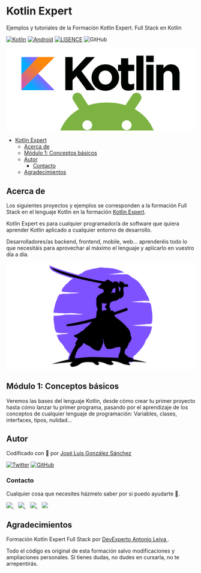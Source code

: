 # Kotlin Expert

Ejemplos y tutoriales de la Formación Kotlin Expert. Full Stack en Kotlin

[![Kotlin](https://img.shields.io/badge/Code-Kotlin-blueviolet)](https://kotlinlang.org/)
[![Android](https://img.shields.io/badge/Code-Android-green)](https://developer.android.com/jetpack)
[![LISENCE](https://img.shields.io/badge/Lisence-MIT-green)]()
![GitHub](https://img.shields.io/github/last-commit/joseluisgs/Kotlin-Expert)

![imagen](./images/logo.png)

- [Kotlin Expert](#kotlin-expert)
  - [Acerca de](#acerca-de)
  - [Módulo 1: Conceptos básicos](#módulo-1-conceptos-básicos)
  - [Autor](#autor)
    - [Contacto](#contacto)
  - [Agradecimientos](#agradecimientos)

## Acerca de
Los siguientes proyectos y ejemplos se corresponden a la formación Full Stack en el lenguaje Kotlin en la formación [Kotlin Expert](https://kotlinexpert.com/).

Kotlin Expert es para cualquier programador/a de software que quiera aprender Kotlin aplicado a cualquier entorno de desarrollo.

Desarrolladores/as backend, frontend, mobile, web… aprenderéis todo lo que necesitáis para aprovechar al máximo el lenguaje y aplicarlo en vuestro día a día.

![imagen](./images/logo-grande-png.png)

## Módulo 1: Conceptos básicos
Veremos las bases del lenguaje Kotlin, desde cómo crear tu primer proyecto hasta cómo lanzar tu primer programa, pasando por el aprendizaje de los conceptos de cualquier lenguaje de programación: Variables, clases, interfaces, tipos, nulidad…


## Autor

Codificado con :sparkling_heart: por [José Luis González Sánchez](https://twitter.com/joseluisgonsan)

[![Twitter](https://img.shields.io/twitter/follow/joseluisgonsan?style=social)](https://twitter.com/joseluisgonsan)
[![GitHub](https://img.shields.io/github/followers/joseluisgs?style=social)](https://github.com/joseluisgs)

### Contacto

<p>
  Cualquier cosa que necesites házmelo saber por si puedo ayudarte 💬.
</p>
<p>
    <a href="https://twitter.com/joseluisgonsan" target="_blank">
        <img src="https://i.imgur.com/U4Uiaef.png" 
    height="30">
    </a> &nbsp;&nbsp;
    <a href="https://github.com/joseluisgs" target="_blank">
        <img src="https://distreau.com/github.svg" 
    height="30">
    </a> &nbsp;&nbsp;
    <a href="https://www.linkedin.com/in/joseluisgonsan" target="_blank">
        <img src="https://upload.wikimedia.org/wikipedia/commons/thumb/c/ca/LinkedIn_logo_initials.png/768px-LinkedIn_logo_initials.png" 
    height="30">
    </a>  &nbsp;&nbsp;
    <a href="https://joseluisgs.github.io/" target="_blank">
        <img src="https://joseluisgs.github.io/favicon.png" 
    height="30">
    </a>
</p>

## Agradecimientos
Formación Kotlin Expert Full Stack por [DevExperto Antonio Leiva ](https://devexperto.com/).

Todo el código es original de esta formación salvo modificaciones y ampliaciones personales.
Si tienes dudas, no dudes en cursarla, no te arrepentirás.